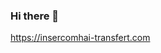 ### Hi there 👋

<!--
**insercomhai509/insercomhai509** is a ✨ _special_ ✨ repository because its `README.md` (this file) appears on your GitHub profile.

Here are some ideas to get you started:

- 🔭 I’m currently working on Git hub
- 🌱 I’m currently learning guit hub codedecs
- 👯 I’m looking to collaborate on 
- 🤔 I’m looking for help with Guit hub community
- 💬 Ask me about 
- 📫 How to reach me: ...
- 😄 Pronouns: ...
- ⚡ Fun fact: ...
-->
https://insercomhai-transfert.com
